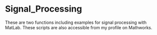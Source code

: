 # Signal_Processing
These are two functions including examples for signal processing with MatLab.
These scripts are also accessible from my profile on Mathworks. 

